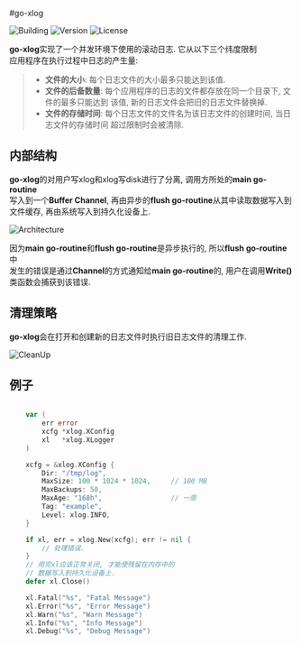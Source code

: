 #go-xlog

![Building](https://img.shields.io/badge/building-passing-green.svg)
![Version](https://img.shields.io/badge/version-1.2.2-blue.svg)
![License](https://img.shields.io/badge/license-MIT-blue.svg)

**go-xlog**实现了一个并发环境下使用的滚动日志. 它从以下三个纬度限制  
应用程序在执行过程中日志的产生量:

> * **文件的大小**: 每个日志文件的大小最多只能达到该值. 
> * **文件的后备数量**: 每个应用程序的日志的文件都存放在同一个目录下, 文件的最多只能达到
> 该值, 新的日志文件会把旧的日志文件替换掉.
> * **文件的存储时间**: 每个日志文件的文件名为该日志文件的创建时间, 当日志文件的存储时间
> 超过限制时会被清除.

## 内部结构

**go-xlog**的对用户写xlog和xlog写disk进行了分离, 调用方所处的**main go-routine**  
写入到一个**Buffer Channel**, 再由异步的**flush go-routine**从其中读取数据写入到  
文件缓存, 再由系统写入到持久化设备上.

![Architecture](img/architecture.png)

因为**main go-routine**和**flush go-routine**是异步执行的, 所以**flush go-routine**中  
发生的错误是通过**Channel**的方式通知给**main go-routine**的, 用户在调用**Write()**  
类函数会捕获到该错误.

## 清理策略
**go-xlog**会在打开和创建新的日志文件时执行旧日志文件的清理工作.

![CleanUp](img/cleanup.png)


## 例子

```go
    
    var (
        err error
        xcfg *xlog.XConfig
        xl   *xlog.XLogger
    )

    xcfg = &xlog.XConfig {
        Dir: "/tmp/log",
        MaxSize: 100 * 1024 * 1024,     // 100 MB
        MaxBackups: 50,
        MaxAge: "168h",                 // 一周
        Tag: "example",
        Level: xlog.INFO,
    }

    if xl, err = xlog.New(xcfg); err != nil {
        // 处理错误.
    }
    // 用完xl应该正常关闭, 才能使残留在内存中的
    // 数据写入到持久化设备上.
    defer xl.Close()

    xl.Fatal("%s", "Fatal Message")
    xl.Error("%s", "Error Message")
    xl.Warn("%s", "Warn Message")
    xl.Info("%s", "Info Message")
    xl.Debug("%s", "Debug Message")

```
